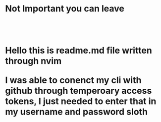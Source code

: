 <h1>Not Important you can leave<h1>
<br>
  
Hello this is readme.md file written through nvim

I was able to conenct my cli with github through temperoary access tokens, I just needed to enter that in my username and password sloth
